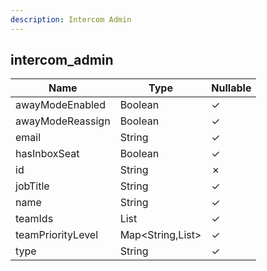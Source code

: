 ```yaml
---
description: Intercom Admin
---
```

intercom_admin
--------------

| **Name**          | **Type**         | **Nullable** |
| ----------------- | ---------------- | ------------ |
| awayModeEnabled   | Boolean          | &check;      |
| awayModeReassign  | Boolean          | &check;      |
| email             | String           | &check;      |
| hasInboxSeat      | Boolean          | &check;      |
| id                | String           | &cross;      |
| jobTitle          | String           | &check;      |
| name              | String           | &check;      |
| teamIds           | List<Int>        | &check;      |
| teamPriorityLevel | Map<String,List> | &check;      |
| type              | String           | &check;      |
